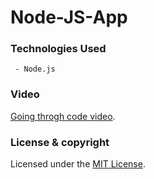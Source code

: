 # Node-JS-App

### Technologies Used
     - Node.js
     
### Video

[Going throgh code video](https://drive.google.com/file/d/1hslFHWToZF_xd7o76iBvRX0Y24iUqOuM/view?usp=sharing).

### License & copyright
Licensed under the [MIT License](LICENSE).
